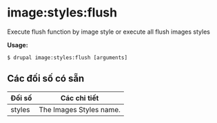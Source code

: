 # image:styles:flush
Execute flush function by image style or execute all flush images styles

**Usage:**
```
$ drupal image:styles:flush [arguments] 
```

## Các đối số có sẵn
Đối số | Các chi tiết
---------|-------------
styles | The Images Styles name.
